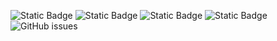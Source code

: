 ![Static Badge](https://img.shields.io/badge/blacklists-60-000000) ![Static Badge](https://img.shields.io/badge/blacklisted-2774304-cc0000) ![Static Badge](https://img.shields.io/badge/whitelisted-2245-00CC00) ![Static Badge](https://img.shields.io/badge/streaming_blacklist-28107-000000) ![GitHub issues](https://img.shields.io/github/issues/fabriziosalmi/blacklists)
